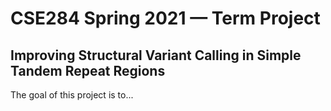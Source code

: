 # CSE284 Spring 2021 — Term Project

## Improving Structural Variant Calling in Simple Tandem Repeat Regions

The goal of this project is to... 


